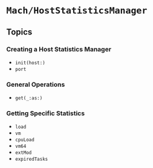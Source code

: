 # ``Mach/HostStatisticsManager``

## Topics

### Creating a Host Statistics Manager

- ``init(host:)``
- ``port``

### General Operations

 - ``get(_:as:)``

### Getting Specific Statistics

- ``load``
- ``vm``
- ``cpuLoad``
- ``vm64``
- ``extMod``
- ``expiredTasks``